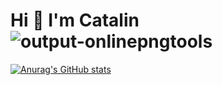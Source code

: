 # Hi 👋 I'm Catalin ![output-onlinepngtools](https://user-images.githubusercontent.com/30151847/123761237-49517280-d8ca-11eb-9ad5-78f2803814d5.png)

[![Anurag's GitHub stats](https://github-readme-stats.vercel.app/api?username=catalinghita8&hide=contribs&show_icons=true&include_all_commits=true&count_private=true)](https://github.com/anuraghazra/github-readme-stats)

<!--
**catalinghita8/catalinghita8** is a ✨ _special_ ✨ repository because its `README.md` (this file) appears on your GitHub profile.

Here are some ideas to get you started:

- 🔭 I’m currently working on ...
- 🌱 I’m currently learning ...
- 👯 I’m looking to collaborate on ...
- 🤔 I’m looking for help with ...
- 💬 Ask me about ...
- 📫 How to reach me: ...
- 😄 Pronouns: ...
- ⚡ Fun fact: ...
-->
